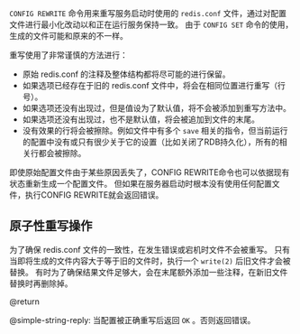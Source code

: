 `CONFIG REWRITE` 命令用来重写服务启动时使用的 `redis.conf` 文件，通过对配置文件进行最小化改动以和正在运行服务保持一致。
由于 `CONFIG SET` 命令的使用，生成的文件可能和原来的不一样。

重写使用了非常谨慎的方法进行：

* 原始 redis.conf 的注释及整体结构都将尽可能的进行保留。
* 如果选项已经存在于旧的 redis.conf 文件中，将会在相同位置进行重写（行号）。
* 如果选项还没有出现过，但是值设为了默认值，将不会被添加到重写方法中。
* 如果选项还没有出现过，也不是默认值，将会被追加到文件的末尾。
* 没有效果的行将会被擦除。例如文件中有多个 `save` 相关的指令，但当前运行的配置中没有或只有很少关于它的设置（比如关闭了RDB持久化），所有的相关行都会被擦除。

即使原始配置文件由于某些原因丢失了，CONFIG REWRITE命令也可以依据现有状态重新生成一个配置文件。
但如果在服务器启动时根本没有使用任何配置文件，执行CONFIG REWRITE就会返回错误。

## 原子性重写操作

为了确保 redis.conf 文件的一致性，在发生错误或宕机时文件不会被重写。
只有当即将生成的文件内容大于等于旧的文件时，执行一个 `write(2)` 后旧文件才会被替换。
有时为了确保结果文件足够大，会在末尾额外添加一些注释，在新旧文件替换时再删除掉。

@return

@simple-string-reply: 当配置被正确重写后返回 `OK` 。否则返回错误。
